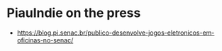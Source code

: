 # PiauIndie on the press

- https://blog.pi.senac.br/publico-desenvolve-jogos-eletronicos-em-oficinas-no-senac/
